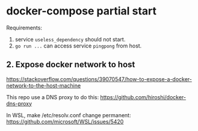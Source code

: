 # docker-compose partial start

Requirements:

1. service `useless_dependency` should not start.
2. `go run ...` can access service `pingpong` from host.

## 2. Expose docker network to host

https://stackoverflow.com/questions/39070547/how-to-expose-a-docker-network-to-the-host-machine

This repo use a DNS proxy to do this: https://github.com/hiroshi/docker-dns-proxy

In WSL, make /etc/resolv.conf change permanent: https://github.com/microsoft/WSL/issues/5420

